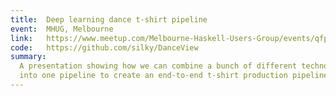 ```yaml
---
title:  Deep learning dance t-shirt pipeline
event:  MHUG, Melbourne
link:   https://www.meetup.com/Melbourne-Haskell-Users-Group/events/qfptslywlbpc/
code:   https://github.com/silky/DanceView
summary:
  A presentation showing how we can combine a bunch of different technologies
  into one pipeline to create an end-to-end t-shirt production pipeline.
---
```


